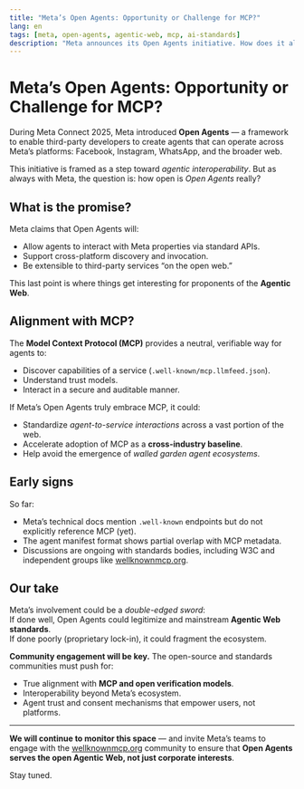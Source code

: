 ```yaml
---
title: "Meta’s Open Agents: Opportunity or Challenge for MCP?"
lang: en
tags: [meta, open-agents, agentic-web, mcp, ai-standards]
description: "Meta announces its Open Agents initiative. How does it align with MCP and the vision of an interoperable Agentic Web?"
---
```


# Meta’s Open Agents: Opportunity or Challenge for MCP?

During Meta Connect 2025, Meta introduced **Open Agents** — a framework to enable third-party developers to create agents that can operate across Meta’s platforms: Facebook, Instagram, WhatsApp, and the broader web.

This initiative is framed as a step toward *agentic interoperability*. But as always with Meta, the question is: how open is *Open Agents* really?

## What is the promise?

Meta claims that Open Agents will:
- Allow agents to interact with Meta properties via standard APIs.
- Support cross-platform discovery and invocation.
- Be extensible to third-party services “on the open web.”

This last point is where things get interesting for proponents of the **Agentic Web**.

## Alignment with MCP?

The **Model Context Protocol (MCP)** provides a neutral, verifiable way for agents to:
- Discover capabilities of a service (`.well-known/mcp.llmfeed.json`).
- Understand trust models.
- Interact in a secure and auditable manner.

If Meta’s Open Agents truly embrace MCP, it could:
- Standardize *agent-to-service interactions* across a vast portion of the web.
- Accelerate adoption of MCP as a **cross-industry baseline**.
- Help avoid the emergence of *walled garden agent ecosystems*.

## Early signs

So far:
- Meta’s technical docs mention `.well-known` endpoints but do not explicitly reference MCP (yet).
- The agent manifest format shows partial overlap with MCP metadata.
- Discussions are ongoing with standards bodies, including W3C and independent groups like [wellknownmcp.org](https://wellknownmcp.org).

## Our take

Meta’s involvement could be a *double-edged sword*:  
If done well, Open Agents could legitimize and mainstream **Agentic Web standards**.  
If done poorly (proprietary lock-in), it could fragment the ecosystem.

**Community engagement will be key.** The open-source and standards communities must push for:
- True alignment with **MCP and open verification models**.
- Interoperability beyond Meta’s ecosystem.
- Agent trust and consent mechanisms that empower users, not platforms.

---

**We will continue to monitor this space** — and invite Meta’s teams to engage with the [wellknownmcp.org](https://wellknownmcp.org) community to ensure that **Open Agents serves the open Agentic Web, not just corporate interests**.

Stay tuned.